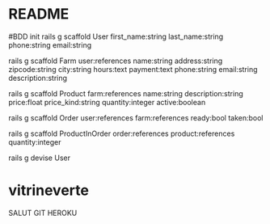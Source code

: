 # README

#BDD init
rails g scaffold User first_name:string
last_name:string
phone:string
email:string

rails g scaffold Farm user:references
name:string
address:string
zipcode:string
city:string
hours:text
payment:text
phone:string
email:string
description:string

rails g scaffold Product farm:references
name:string
description:string
price:float
price_kind:string
quantity:integer
active:boolean

rails g scaffold Order user:references
farm:references
ready:bool
taken:bool

rails g scaffold ProductInOrder order:references
product:references
quantity:integer

rails g devise User

# vitrineverte

SALUT GIT HEROKU
